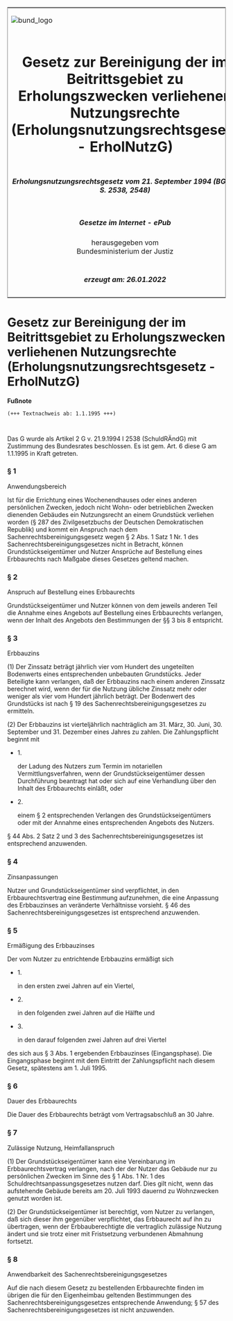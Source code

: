 <span id="DECKBLATT.html"></span>

<table border="0" frame="border" width="100%">

<tr valign="top">

<td align="left">

![bund\_logo](BfJ_2021_Web_de_de.gif)

</td>

<td align="right">

 

</td>

</tr>

<tr align="center" valign="middle">

<td colspan="2">

# Gesetz zur Bereinigung der im Beitrittsgebiet zu Erholungszwecken verliehenen Nutzungsrechte (Erholungsnutzungsrechtsgesetz - ErholNutzG)

</td>

</tr>

<tr align="center" valign="middle">

<td colspan="2">

##### Erholungsnutzungsrechtsgesetz vom 21. September 1994 (BGBl. I S. 2538, 2548)

</td>

</tr>

<tr align="center" valign="middle">

<td colspan="2">

  
  

##### Gesetze im Internet - ePub  
  
herausgegeben vom  
Bundesministerium der Justiz

</td>

</tr>

<tr align="center" valign="bottom">

<td colspan="2">

  
  

##### erzeugt am: 26.01.2022

</td>

</tr>

</table>

<span id="BJNR254800994.html"></span>

# Gesetz zur Bereinigung der im Beitrittsgebiet zu Erholungszwecken verliehenen Nutzungsrechte (Erholungsnutzungsrechtsgesetz - ErholNutzG)

<div>

  
**Fußnote**

<div class="jnhtml">

<div>

<div class="jurAbsatz">

  

``` 
(+++ Textnachweis ab: 1.1.1995 +++)

 
```

Das G wurde als Artikel 2 G v. 21.9.1994 I 2538 (SchuldRÄndG) mit
Zustimmung des Bundesrates beschlossen. Es ist gem. Art. 6 diese G am
1.1.1995 in Kraft getreten.

</div>

</div>

</div>

</div>

<span id="BJNR254800994BJNE000100000.html"></span>

### § 1  
Anwendungsbereich

<div>

<div class="jnhtml">

<div>

<div class="jurAbsatz">

Ist für die Errichtung eines Wochenendhauses oder eines anderen
persönlichen Zwecken, jedoch nicht Wohn- oder betrieblichen Zwecken
dienenden Gebäudes ein Nutzungsrecht an einem Grundstück verliehen
worden (§ 287 des Zivilgesetzbuchs der Deutschen Demokratischen
Republik) und kommt ein Anspruch nach dem Sachenrechtsbereinigungsgesetz
wegen § 2 Abs. 1 Satz 1 Nr. 1 des Sachenrechtsbereinigungsgesetzes nicht
in Betracht, können Grundstückseigentümer und Nutzer Ansprüche auf
Bestellung eines Erbbaurechts nach Maßgabe dieses Gesetzes geltend
machen.

</div>

</div>

</div>

</div>

<span id="BJNR254800994BJNE000200000.html"></span>

### § 2  
Anspruch auf Bestellung eines Erbbaurechts

<div>

<div class="jnhtml">

<div>

<div class="jurAbsatz">

Grundstückseigentümer und Nutzer können von dem jeweils anderen Teil die
Annahme eines Angebots auf Bestellung eines Erbbaurechts verlangen, wenn
der Inhalt des Angebots den Bestimmungen der §§ 3 bis 8 entspricht.

</div>

</div>

</div>

</div>

<span id="BJNR254800994BJNE000300000.html"></span>

### § 3  
Erbbauzins

<div>

<div class="jnhtml">

<div>

<div class="jurAbsatz">

(1) Der Zinssatz beträgt jährlich vier vom Hundert des ungeteilten
Bodenwerts eines entsprechenden unbebauten Grundstücks. Jeder Beteiligte
kann verlangen, daß der Erbbauzins nach einem anderen Zinssatz berechnet
wird, wenn der für die Nutzung übliche Zinssatz mehr oder weniger als
vier vom Hundert jährlich beträgt. Der Bodenwert des Grundstücks ist
nach § 19 des Sachenrechtsbereinigungsgesetzes zu ermitteln.

</div>

<div class="jurAbsatz">

(2) Der Erbbauzins ist vierteljährlich nachträglich am 31. März, 30.
Juni, 30. September und 31. Dezember eines Jahres zu zahlen. Die
Zahlungspflicht beginnt mit

  - 1\.
    
    <div style="">
    
    der Ladung des Nutzers zum Termin im notariellen
    Vermittlungsverfahren, wenn der Grundstückseigentümer dessen
    Durchführung beantragt hat oder sich auf eine Verhandlung über den
    Inhalt des Erbbaurechts einläßt, oder
    
    </div>

  - 2\.
    
    <div style="">
    
    einem § 2 entsprechenden Verlangen des Grundstückseigentümers oder
    mit der Annahme eines entsprechenden Angebots des Nutzers.
    
    </div>

§ 44 Abs. 2 Satz 2 und 3 des Sachenrechtsbereinigungsgesetzes ist
entsprechend anzuwenden.

</div>

</div>

</div>

</div>

<span id="BJNR254800994BJNE000400000.html"></span>

### § 4  
Zinsanpassungen

<div>

<div class="jnhtml">

<div>

<div class="jurAbsatz">

Nutzer und Grundstückseigentümer sind verpflichtet, in den
Erbbaurechtsvertrag eine Bestimmung aufzunehmen, die eine Anpassung des
Erbbauzinses an veränderte Verhältnisse vorsieht. § 46 des
Sachenrechtsbereinigungsgesetzes ist entsprechend anzuwenden.

</div>

</div>

</div>

</div>

<span id="BJNR254800994BJNE000500000.html"></span>

### § 5  
Ermäßigung des Erbbauzinses

<div>

<div class="jnhtml">

<div>

<div class="jurAbsatz">

Der vom Nutzer zu entrichtende Erbbauzins ermäßigt sich

  - 1\.
    
    <div style="">
    
    in den ersten zwei Jahren auf ein Viertel,
    
    </div>

  - 2\.
    
    <div style="">
    
    in den folgenden zwei Jahren auf die Hälfte und
    
    </div>

  - 3\.
    
    <div style="">
    
    in den darauf folgenden zwei Jahren auf drei Viertel
    
    </div>

des sich aus § 3 Abs. 1 ergebenden Erbbauzinses (Eingangsphase). Die
Eingangsphase beginnt mit dem Eintritt der Zahlungspflicht nach diesem
Gesetz, spätestens am 1. Juli 1995.

</div>

</div>

</div>

</div>

<span id="BJNR254800994BJNE000600000.html"></span>

### § 6  
Dauer des Erbbaurechts

<div>

<div class="jnhtml">

<div>

<div class="jurAbsatz">

Die Dauer des Erbbaurechts beträgt vom Vertragsabschluß an 30 Jahre.

</div>

</div>

</div>

</div>

<span id="BJNR254800994BJNE000700000.html"></span>

### § 7  
Zulässige Nutzung, Heimfallanspruch

<div>

<div class="jnhtml">

<div>

<div class="jurAbsatz">

(1) Der Grundstückseigentümer kann eine Vereinbarung im
Erbbaurechtsvertrag verlangen, nach der der Nutzer das Gebäude nur zu
persönlichen Zwecken im Sinne des § 1 Abs. 1 Nr. 1 des
Schuldrechtsanpassungsgesetzes nutzen darf. Dies gilt nicht, wenn das
aufstehende Gebäude bereits am 20. Juli 1993 dauernd zu Wohnzwecken
genutzt worden ist.

</div>

<div class="jurAbsatz">

(2) Der Grundstückseigentümer ist berechtigt, vom Nutzer zu verlangen,
daß sich dieser ihm gegenüber verpflichtet, das Erbbaurecht auf ihn zu
übertragen, wenn der Erbbauberechtigte die vertraglich zulässige
Nutzung ändert und sie trotz einer mit Fristsetzung verbundenen
Abmahnung fortsetzt.

</div>

</div>

</div>

</div>

<span id="BJNR254800994BJNE000800000.html"></span>

### § 8  
Anwendbarkeit des Sachenrechtsbereinigungsgesetzes

<div>

<div class="jnhtml">

<div>

<div class="jurAbsatz">

Auf die nach diesem Gesetz zu bestellenden Erbbaurechte finden im
übrigen die für den Eigenheimbau geltenden Bestimmungen des
Sachenrechtsbereinigungsgesetzes entsprechende Anwendung; § 57 des
Sachenrechtsbereinigungsgesetzes ist nicht anzuwenden.

</div>

</div>

</div>

</div>
